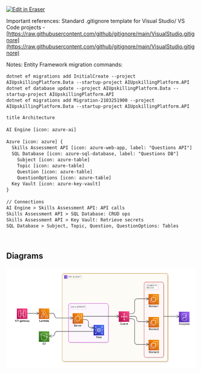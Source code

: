 <p><a target="_blank" href="https://app.eraser.io/workspace/9nB0SzDNUV8TqNyyamfD" id="edit-in-eraser-github-link"><img alt="Edit in Eraser" src="https://firebasestorage.googleapis.com/v0/b/second-petal-295822.appspot.com/o/images%2Fgithub%2FOpen%20in%20Eraser.svg?alt=media&amp;token=968381c8-a7e7-472a-8ed6-4a6626da5501"></a></p>

Important references:
Standard .gitignore template for Visual Studio/ VS Code projects - [﻿https://raw.githubusercontent.com/github/gitignore/main/VisualStudio.gitignore](https://raw.githubusercontent.com/github/gitignore/main/VisualStudio.gitignore) 

Notes:
Entity Framework migration commands:

```
dotnet ef migrations add InitialCreate --project AIUpskillingPlatform.Data --startup-project AIUpskillingPlatform.API
dotnet ef database update --project AIUpskillingPlatform.Data --startup-project AIUpskillingPlatform.API
dotnet ef migrations add Migration-2103251900 --project AIUpskillingPlatform.Data --startup-project AIUpskillingPlatform.API
```
```
title Architecture

AI Engine [icon: azure-ai]

Azure [icon: azure] {
  Skills Assessment API [icon: azure-web-app, label: "Questions API"]
  SQL Database [icon: azure-sql-database, label: "Questions DB"]
    Subject [icon: azure-table]
    Topic [icon: azure-table]
    Question [icon: azure-table]
    QuestionOptions [icon: azure-table]
  Key Vault [icon: azure-key-vault] 
}

// Connections
AI Engine > Skills Assessment API: API calls
Skills Assessment API > SQL Database: CRUD ops
Skills Assessment API > Key Vault: Retrieve secrets
SQL Database > Subject, Topic, Question, QuestionOptions: Tables
```
`﻿` 


<!-- eraser-additional-content -->
## Diagrams
<!-- eraser-additional-files -->
<a href="/README-cloud-architecture-1.eraserdiagram" data-element-id="9z4v58s_OgywY0WvEP95s"><img src="/.eraser/9nB0SzDNUV8TqNyyamfD___MFOgFv3B0abgoUdur6bj80pO7V83___---diagram----b0ef5bbf28af3e66434df3d5a7324563.png" alt="" data-element-id="9z4v58s_OgywY0WvEP95s" /></a>
<!-- end-eraser-additional-files -->
<!-- end-eraser-additional-content -->
<!--- Eraser file: https://app.eraser.io/workspace/9nB0SzDNUV8TqNyyamfD --->